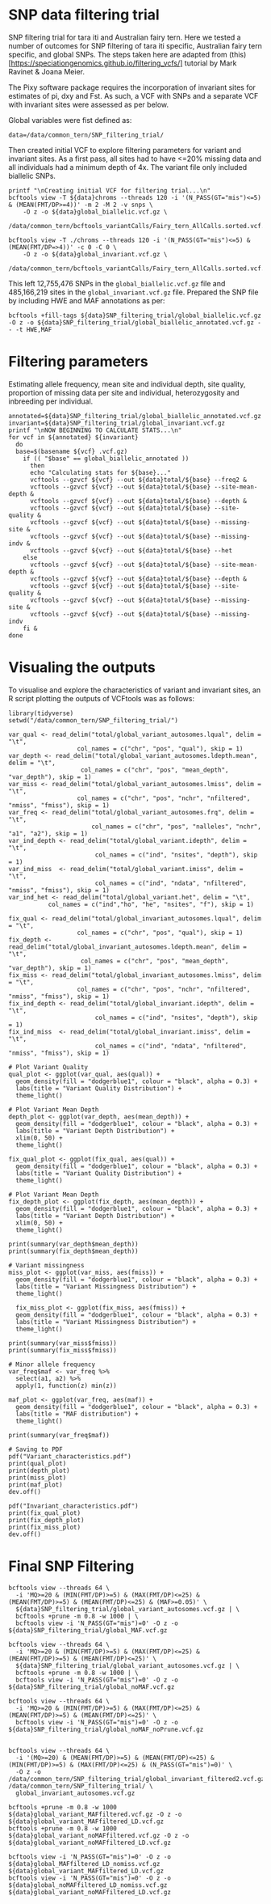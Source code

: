 # SNP data filtering trial
SNP filtering trial for tara iti and Australian fairy tern. Here we tested a number of outcomes for SNP filtering of tara iti specific, Australian fairy tern specific, and global SNPs. The steps taken here are adapted from (this)[https://speciationgenomics.github.io/filtering_vcfs/] tutorial by Mark Ravinet & Joana Meier.

The Pixy software package requires the incorporation of invariant sites for estimates of pi, dxy and Fst. As such, a VCF with SNPs and a separate VCF with invariant sites were assessed as per below.

Global variables were fist defined as:
```
data=/data/common_tern/SNP_filtering_trial/
```
Then created initial VCF to explore filtering parameters for variant and invariant sites. As a first pass, all sites had to have <=20% missing data and all individuals had a minimum depth of 4x. The variant file only included biallelic SNPs. 
```
printf "\nCreating initial VCF for filtering trial...\n"
bcftools view -T ${data}chroms --threads 120 -i '(N_PASS(GT="mis")<=5) & (MEAN(FMT/DP>=4))' -m 2 -M 2 -v snps \
    -O z -o ${data}global_biallelic.vcf.gz \
    /data/common_tern/bcftools_variantCalls/Fairy_tern_AllCalls.sorted.vcf.gz

bcftools view -T ./chroms --threads 120 -i '(N_PASS(GT="mis")<=5) & (MEAN(FMT/DP=>4))' -c 0 -C 0 \
    -O z -o ${data}global_invariant.vcf.gz \
    /data/common_tern/bcftools_variantCalls/Fairy_tern_AllCalls.sorted.vcf.gz
```
This left 12,755,476 SNPs in the ```global_biallelic.vcf.gz``` file and 485,166,219 sites in the ```global_invariant.vcf.gz``` file. Prepared the SNP file by including HWE and MAF annotations as per:
```
bcftools +fill-tags ${data}SNP_filtering_trial/global_biallelic.vcf.gz -O z -o ${data}SNP_filtering_trial/global_biallelic_annotated.vcf.gz -- -t HWE,MAF

```

# Filtering parameters
Estimating allele frequency, mean site and individual depth, site quality, proportion of missing data per site and individual, heterozygosity and inbreeding per individual. 

```
annotated=${data}SNP_filtering_trial/global_biallelic_annotated.vcf.gz
invariant=${data}SNP_filtering_trial/global_invariant.vcf.gz
printf "\nNOW BEGINNING TO CALCULATE STATS...\n"
for vcf in ${annotated} ${invariant}
  do
  base=$(basename ${vcf} .vcf.gz)
    if (( "$base" == global_biallelic_annotated ))
      then
      echo "Calculating stats for ${base}..."
      vcftools --gzvcf ${vcf} --out ${data}total/${base} --freq2 &
      vcftools --gzvcf ${vcf} --out ${data}total/${base} --site-mean-depth &
      vcftools --gzvcf ${vcf} --out ${data}total/${base} --depth &
      vcftools --gzvcf ${vcf} --out ${data}total/${base} --site-quality &
      vcftools --gzvcf ${vcf} --out ${data}total/${base} --missing-site &
      vcftools --gzvcf ${vcf} --out ${data}total/${base} --missing-indv &
      vcftools --gzvcf ${vcf} --out ${data}total/${base} --het
    else
      vcftools --gzvcf ${vcf} --out ${data}total/${base} --site-mean-depth &
      vcftools --gzvcf ${vcf} --out ${data}total/${base} --depth &
      vcftools --gzvcf ${vcf} --out ${data}total/${base} --site-quality &
      vcftools --gzvcf ${vcf} --out ${data}total/${base} --missing-site &
      vcftools --gzvcf ${vcf} --out ${data}total/${base} --missing-indv
    fi &
done
```
# Visualing the outputs
To visualise and explore the characteristics of variant and invariant sites, an R script plotting the outputs of VCFtools was as follows:
```
library(tidyverse)
setwd("/data/common_tern/SNP_filtering_trial/")

var_qual <- read_delim("total/global_variant_autosomes.lqual", delim = "\t", 
                   col_names = c("chr", "pos", "qual"), skip = 1)
var_depth <- read_delim("total/global_variant_autosomes.ldepth.mean", delim = "\t", 
                    col_names = c("chr", "pos", "mean_depth", "var_depth"), skip = 1)
var_miss <- read_delim("total/global_variant_autosomes.lmiss", delim = "\t", 
                   col_names = c("chr", "pos", "nchr", "nfiltered", "nmiss", "fmiss"), skip = 1)
var_freq <- read_delim("total/global_variant_autosomes.frq", delim = "\t",
                       col_names = c("chr", "pos", "nalleles", "nchr", "a1", "a2"), skip = 1)
var_ind_depth <- read_delim("total/global_variant.idepth", delim = "\t",
                        col_names = c("ind", "nsites", "depth"), skip = 1)
var_ind_miss  <- read_delim("total/global_variant.imiss", delim = "\t",
                        col_names = c("ind", "ndata", "nfiltered", "nmiss", "fmiss"), skip = 1)
var_ind_het <- read_delim("total/global_variant.het", delim = "\t",
           col_names = c("ind","ho", "he", "nsites", "f"), skip = 1)

fix_qual <- read_delim("total/global_invariant_autosomes.lqual", delim = "\t", 
                   col_names = c("chr", "pos", "qual"), skip = 1)
fix_depth <- read_delim("total/global_invariant_autosomes.ldepth.mean", delim = "\t", 
                    col_names = c("chr", "pos", "mean_depth", "var_depth"), skip = 1)
fix_miss <- read_delim("total/global_invariant_autosomes.lmiss", delim = "\t", 
                   col_names = c("chr", "pos", "nchr", "nfiltered", "nmiss", "fmiss"), skip = 1)
fix_ind_depth <- read_delim("total/global_invariant.idepth", delim = "\t",
                        col_names = c("ind", "nsites", "depth"), skip = 1)
fix_ind_miss  <- read_delim("total/global_invariant.imiss", delim = "\t",
                        col_names = c("ind", "ndata", "nfiltered", "nmiss", "fmiss"), skip = 1)

# Plot Variant Quality 
qual_plot <- ggplot(var_qual, aes(qual)) + 
  geom_density(fill = "dodgerblue1", colour = "black", alpha = 0.3) +
  labs(title = "Variant Quality Distribution") +
  theme_light()

# Plot Variant Mean Depth
depth_plot <- ggplot(var_depth, aes(mean_depth)) + 
  geom_density(fill = "dodgerblue1", colour = "black", alpha = 0.3) +
  labs(title = "Variant Depth Distribution") +
  xlim(0, 50) +
  theme_light()

fix_qual_plot <- ggplot(fix_qual, aes(qual)) + 
  geom_density(fill = "dodgerblue1", colour = "black", alpha = 0.3) +
  labs(title = "Variant Quality Distribution") +
  theme_light()

# Plot Variant Mean Depth
fix_depth_plot <- ggplot(fix_depth, aes(mean_depth)) + 
  geom_density(fill = "dodgerblue1", colour = "black", alpha = 0.3) +
  labs(title = "Variant Depth Distribution") +
  xlim(0, 50) +
  theme_light()

print(summary(var_depth$mean_depth))
print(summary(fix_depth$mean_depth))

# Variant missingness
miss_plot <- ggplot(var_miss, aes(fmiss)) + 
  geom_density(fill = "dodgerblue1", colour = "black", alpha = 0.3) +
  labs(title = "Variant Missingness Distribution") +
  theme_light()

  fix_miss_plot <- ggplot(fix_miss, aes(fmiss)) + 
  geom_density(fill = "dodgerblue1", colour = "black", alpha = 0.3) +
  labs(title = "Variant Missingness Distribution") +
  theme_light()

print(summary(var_miss$fmiss))
print(summary(fix_miss$fmiss))

# Minor allele frequency
var_freq$maf <- var_freq %>% 
  select(a1, a2) %>%
  apply(1, function(z) min(z))

maf_plot <- ggplot(var_freq, aes(maf)) + 
  geom_density(fill = "dodgerblue1", colour = "black", alpha = 0.3) +
  labs(title = "MAF distribution") +
  theme_light()

print(summary(var_freq$maf))

# Saving to PDF
pdf("Variant_characteristics.pdf")
print(qual_plot)
print(depth_plot)
print(miss_plot)
print(maf_plot)
dev.off() 

pdf("Invariant_characteristics.pdf")
print(fix_qual_plot)
print(fix_depth_plot)
print(fix_miss_plot)
dev.off() 
```
# Final SNP Filtering

```
bcftools view --threads 64 \
  -i 'MQ>=20 & (MIN(FMT/DP)>=5) & (MAX(FMT/DP)<=25) & (MEAN(FMT/DP)>=5) & (MEAN(FMT/DP)<=25) & (MAF>=0.05)' \
  ${data}SNP_filtering_trial/global_variant_autosomes.vcf.gz | \
  bcftools +prune -m 0.8 -w 1000 | \
  bcftools view -i 'N_PASS(GT="mis")=0' -O z -o ${data}SNP_filtering_trial/global_MAF.vcf.gz

bcftools view --threads 64 \
  -i 'MQ>=20 & (MIN(FMT/DP)>=5) & (MAX(FMT/DP)<=25) & (MEAN(FMT/DP)>=5) & (MEAN(FMT/DP)<=25)' \
  ${data}SNP_filtering_trial/global_variant_autosomes.vcf.gz | \
  bcftools +prune -m 0.8 -w 1000 | \
  bcftools view -i 'N_PASS(GT="mis")=0' -O z -o ${data}SNP_filtering_trial/global_noMAF.vcf.gz

bcftools view --threads 64 \
  -i 'MQ>=20 & (MIN(FMT/DP)>=5) & (MAX(FMT/DP)<=25) & (MEAN(FMT/DP)>=5) & (MEAN(FMT/DP)<=25)' \
  bcftools view -i 'N_PASS(GT="mis")=0' -O z -o ${data}SNP_filtering_trial/global_noMAF_noPrune.vcf.gz


bcftools view --threads 64 \
  -i '(MQ>=20) & (MEAN(FMT/DP)>=5) & (MEAN(FMT/DP)<=25) & (MIN(FMT/DP)>=5) & (MAX(FMT/DP)<=25) & (N_PASS(GT="mis")=0)' \
  -O z -o /data/common_tern/SNP_filtering_trial/global_invariant_filtered2.vcf.gz /data/common_tern/SNP_filtering_trial/ \
  global_invariant_autosomes.vcf.gz

bcftools +prune -m 0.8 -w 1000 ${data}global_variant_MAFfiltered.vcf.gz -O z -o ${data}global_variant_MAFfiltered_LD.vcf.gz
bcftools +prune -m 0.8 -w 1000 ${data}global_variant_noMAFfiltered.vcf.gz -O z -o ${data}global_variant_noMAFfiltered_LD.vcf.gz

bcftools view -i 'N_PASS(GT="mis")=0' -O z -o ${data}global_MAFfiltered_LD_nomiss.vcf.gz ${data}global_variant_MAFfiltered_LD.vcf.gz
bcftools view -i 'N_PASS(GT="mis")=0' -O z -o ${data}global_noMAFfiltered_LD_nomiss.vcf.gz ${data}global_variant_noMAFfiltered_LD.vcf.gz
```

